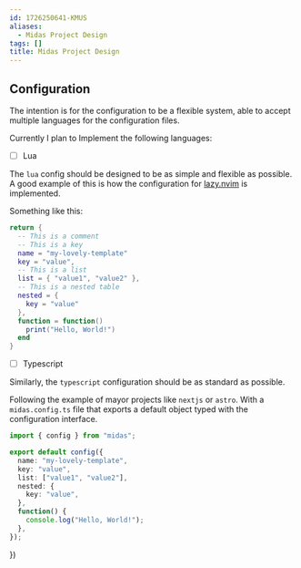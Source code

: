 ```yaml
---
id: 1726250641-KMUS
aliases:
  - Midas Project Design
tags: []
title: Midas Project Design
---
```


## Configuration

The intention is for the configuration to be a flexible system,
able to accept multiple languages for the configuration files.

Currently I plan to Implement the following languages:

- [ ] Lua

The `lua` config should be designed to be as simple and
flexible as possible.
A good example of this is how the configuration for
[lazy.nvim](03%20Zettelkasten/1726250893-CMKY.md) is implemented.

Something like this:

```lua
return {
  -- This is a comment
  -- This is a key
  name = "my-lovely-template"
  key = "value",
  -- This is a list
  list = { "value1", "value2" },
  -- This is a nested table
  nested = {
    key = "value"
  },
  function = function()
    print("Hello, World!")
  end
}
```

- [ ] Typescript

Similarly, the `typescript` configuration should be
as standard as possible.

Following the example of mayor projects like `nextjs` or `astro`.
With a `midas.config.ts` file that exports a default object
typed with the configuration interface.

```typescript
import { config } from "midas";

export default config({
  name: "my-lovely-template",
  key: "value",
  list: ["value1", "value2"],
  nested: {
    key: "value",
  },
  function() {
    console.log("Hello, World!");
  },
});
```

})
